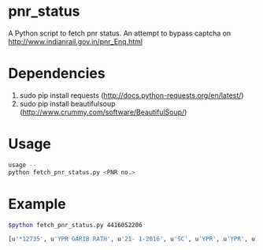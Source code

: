 # pnr_status
A Python script to fetch pnr status. An attempt to bypass captcha on http://www.indianrail.gov.in/pnr_Enq.html

# Dependencies

1. sudo pip install requests (http://docs.python-requests.org/en/latest/)
2. sudo pip install beautifulsoup (http://www.crummy.com/software/BeautifulSoup/)

# Usage

```sh
usage --
python fetch_pnr_status.py <PNR no.>
```

# Example

```sh
$python fetch_pnr_status.py 4416052206
```
```sh
[u'*12735', u'YPR GARIB RATH', u'21- 1-2016', u'SC', u'YPR', u'YPR', u'SC', u'3A', u'Passenger 1', u'G12 , 73,SS', u'CNF', u'CHART NOT PREPARED']
```

